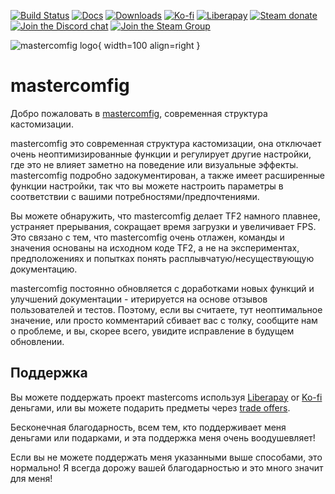 [![Build Status](https://img.shields.io/github/workflow/status/mastercomfig/mastercomfig/CI?style=flat-square&logo=mastercomfig)](https://github.com/mastercomfig/mastercomfig/actions?query=workflow%3ACI)
[![Docs](https://img.shields.io/github/workflow/status/mastercomfig/mastercomfig/docs?label=docs&style=flat-square)](https://docs.mastercomfig.com/)
[![Downloads](https://img.shields.io/github/downloads/mastercomfig/mastercomfig/latest/total.svg?style=flat-square&logo=mastercomfig)](https://mastercomfig.com/app)
[![Ko-fi](https://img.shields.io/badge/Support%20me%20on-Ko--fi-FF5E5B.svg?logo=ko-fi&style=flat-square)](https://ko-fi.com/mastercoms)
[![Liberapay](https://img.shields.io/liberapay/receives/mastercoms.svg?logo=liberapay&style=flat-square)](https://liberapay.com/mastercoms/)
[![Steam donate](https://img.shields.io/badge/Donate%20via-Steam-00adee.svg?style=flat-square&logo=steam)](https://steamcommunity.com/tradeoffer/new/?partner=85845165&token=M9cQHh8N)
[![Join the Discord chat](https://img.shields.io/badge/Discord-mastercomfig-5865F2.svg?style=flat-square&logo=discord)](https://discord.gg/CuPb2zV)
[![Join the Steam Group](https://img.shields.io/badge/Steam-mastercomfig-00adee.svg?logo=steam&style=flat-square)](https://steamcommunity.com/groups/comfig)

![mastercomfig logo](https://mastercomfig.com/img/mastercomfig_logo.svg){ width=100 align=right }
# mastercomfig

Добро пожаловать в [mastercomfig](https://mastercomfig.com/), современная структура кастомизации.

mastercomfig это современная структура кастомизации, она отключает очень неоптимизированные функции и регулирует другие настройки, где это не влияет заметно на поведение или визуальные эффекты. mastercomfig подробно задокументирован, а также имеет расширенные функции настройки, так что вы можете настроить параметры в соответствии с вашими потребностями/предпочтениями. 

Вы можете обнаружить, что mastercomfig делает TF2 намного плавнее, устраняет прерывания, сокращает время загрузки и увеличивает FPS. Это связано с тем, что mastercomfig очень отлажен, команды и значения основаны на исходном коде TF2, а не на экспериментах, предположениях и попытках понять расплывчатую/несуществующую документацию.

mastercomfig постоянно обновляется с доработками новых функций и улучшений документации - итерируется на основе отзывов пользователей и тестов. Поэтому, если вы считаете, тут неоптимальное значение, или просто комментарий сбивает вас с толку, сообщите нам о проблеме, и вы, скорее всего, увидите исправление в будущем обновлении. 

## Поддержка

Вы можете поддержать проект mastercoms используя [Liberapay](https://liberapay.com/mastercoms/) or [Ko-fi](https://ko-fi.com/mastercoms) деньгами, или вы можете подарить предметы через [trade offers](https://steamcommunity.com/tradeoffer/new/?partner=85845165&token=M9cQHh8N).

<!-- Вы можете использовать [a config commission](https://ko-fi.com/mastercoms/commissions), где лично настрою конфигурацию точно в соответствии с вашими предпочтениями и настройками ПК. Я также могу сделать это при обмене на 3 ключа. Также есть аддон, в котором я могу выполнять расширенные сценарии по вашему запросу (6 ключей при оплате обменом). -->

<!-- Наконец, вы можете купить ранний доступ к конфигурации на месяц через [Ko-fi](https://ko-fi.com/mastercoms/shop). Это даст вам доступ к частым обновлениям, выпускаемым в течение месяца, а не к ежемесячным стабильным выпускам конфигурации. -->

Бесконечная благодарность, всем тем, кто поддерживает меня деньгами или подарками, и эта поддержка меня очень воодушевляет!

Если вы не можете поддержать меня указанными выше способами, это нормально! Я всегда дорожу вашей благодарностью и это много значит для меня!